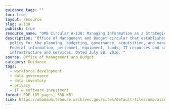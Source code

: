 ```yaml
---
guidance_tags: ""
toc: true
layout: resource
slug: a-130
publish: true
resource_name: "OMB Circular A-130: Managing Information as a Strategic Resource"
description: "Office of Management and Budget circular that establishes general
  policy for the planning, budgeting, governance, acquisition, and management of
  Federal information, personnel, equipment, funds, IT resources and supporting
  infrastructure and services. Dated July 28, 2016. "
source: Office of Management and Budget
category: Guidance
tags:
  - workforce development
  - data governance
  - data inventory
  - privacy
  - IT & software investment
format: PDF (85 pages, 538 KB)
link: https://obamawhitehouse.archives.gov/sites/default/files/omb/assets/OMB/circulars/a130/a130revised.pdf
---
```

